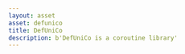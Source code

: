 ```yaml
---
layout: asset
asset: defunico
title: DefUniCo
description: b'DefUniCo is a coroutine library'
---
```

